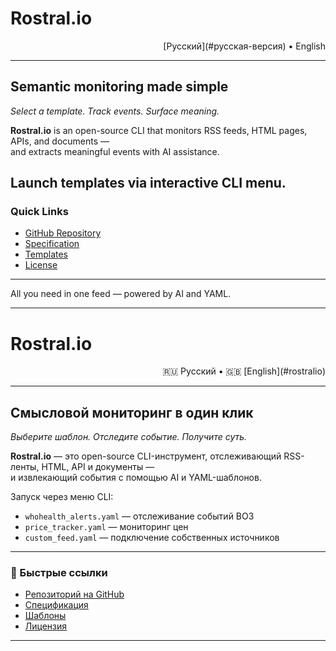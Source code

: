 # Rostral.io

<p align="right">
   [Русский](#русская-версия) • English
</p>

---

## Semantic monitoring made simple  
_Select a template. Track events. Surface meaning._

**Rostral.io** is an open-source CLI that monitors RSS feeds, HTML pages, APIs, and documents —  
and extracts meaningful events with AI assistance.

Launch templates via interactive CLI menu.
---

### Quick Links

- [GitHub Repository](https://github.com/alfablend/rostral.io)  
- [Specification](TECHNICALSPEC.md)  
- [Templates](templates/)  
- [License](LICENSE)

---

All you need in one feed — powered by AI and YAML.

---

<a name="русская-версия"></a>

# Rostral.io

<p align="right">
  🇷🇺 Русский • 🇬🇧 [English](#rostralio)
</p>

---

## Смысловой мониторинг в один клик  
_Выберите шаблон. Отследите событие. Получите суть._

**Rostral.io** — это open-source CLI-инструмент, отслеживающий RSS-ленты, HTML, API и документы —  
и извлекающий события с помощью AI и YAML-шаблонов.

Запуск через меню CLI:

- `whohealth_alerts.yaml` — отслеживание событий ВОЗ  
- `price_tracker.yaml` — мониторинг цен  
- `custom_feed.yaml` — подключение собственных источников

---

### 🔗 Быстрые ссылки

- [Репозиторий на GitHub](https://github.com/alfablend/rostral.io)  
- [Спецификация](TECHNICALSPEC.md)  
- [Шаблоны](templates/)  
- [Лицензия](LICENSE)

---

